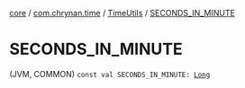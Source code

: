 [core](../../index.md) / [com.chrynan.time](../index.md) / [TimeUtils](index.md) / [SECONDS_IN_MINUTE](./-s-e-c-o-n-d-s_-i-n_-m-i-n-u-t-e.md)

# SECONDS_IN_MINUTE

(JVM, COMMON) `const val SECONDS_IN_MINUTE: `[`Long`](https://kotlinlang.org/api/latest/jvm/stdlib/kotlin/-long/index.html)